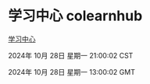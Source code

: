 # 学习中心 colearnhub
[学习中心](http://219.139.197.74:56308/colearnhub/)

2024年 10月 28日 星期一 21:00:02 CST

2024年 10月 28日 星期一 13:00:02 GMT
